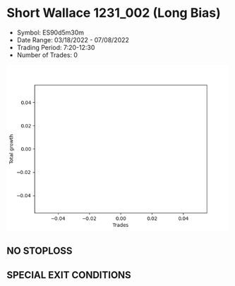 # Short Wallace 1231_002 (Long Bias)
- Symbol: ES90d5m30m
- Date Range: 03/18/2022 - 07/08/2022
- Trading Period: 7:20-12:30
- Number of Trades: 0

![Plot](ShortWallace1231_002ES90d5m30m(LongBias).png)
## NO STOPLOSS









## SPECIAL EXIT CONDITIONS 
